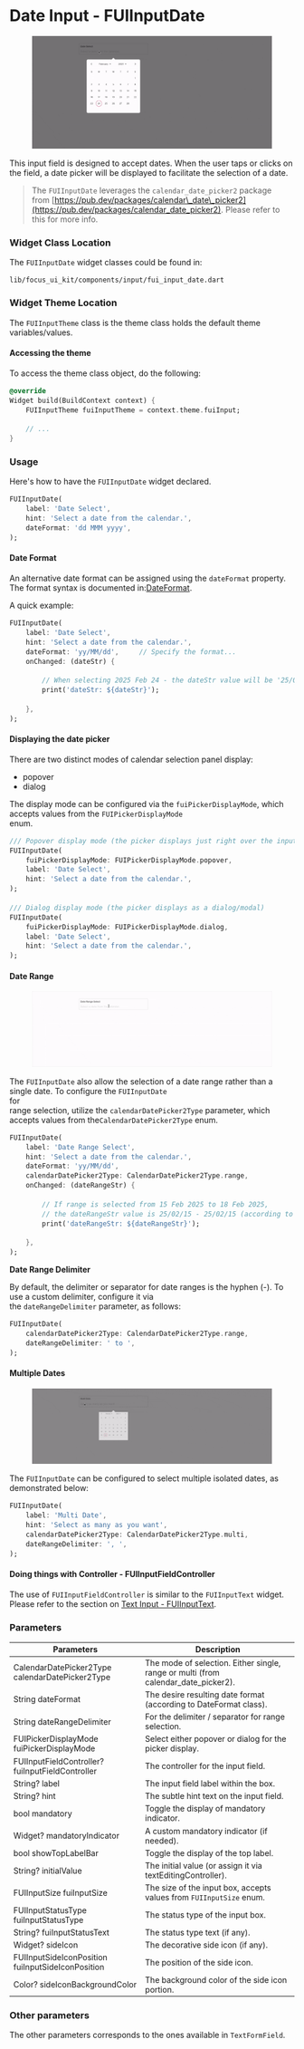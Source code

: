 # Date Input - FUIInputDate

<figure><img src="../../../.gitbook/assets/fuiinputdate01.gif" alt=""><figcaption></figcaption></figure>

This input field is designed to accept dates. When the user taps or clicks on the field, a date picker will be displayed to facilitate the selection of a date.

> The `FUIInputDate` leverages the `calendar_date_picker2` package\
> from [https://pub.dev/packages/calendar\_date\_picker2](https://pub.dev/packages/calendar_date_picker2). Please refer to\
> this for more info.

### Widget Class Location

The `FUIInputDate` widget classes could be found in:

```
lib/focus_ui_kit/components/input/fui_input_date.dart
```

### Widget Theme Location

The `FUIInputTheme` class is the theme class holds the default theme variables/values.

#### Accessing the theme

To access the theme class object, do the following:

```dart
@override
Widget build(BuildContext context) {
    FUIInputTheme fuiInputTheme = context.theme.fuiInput;
    
    // ...
}
```

### Usage

Here's how to have the `FUIInputDate` widget declared.

```dart
FUIInputDate(
    label: 'Date Select',
    hint: 'Select a date from the calendar.',
    dateFormat: 'dd MMM yyyy',
);
```

#### Date Format

An alternative date format can be assigned using the `dateFormat` property. The format syntax is documented in:[DateFormat](https://pub.dev/documentation/intl/latest/intl/DateFormat-class.html).

A quick example:

```dart
FUIInputDate(
    label: 'Date Select',
    hint: 'Select a date from the calendar.',
    dateFormat: 'yy/MM/dd',     // Specify the format...
    onChanged: (dateStr) {
    
        // When selecting 2025 Feb 24 - the dateStr value will be '25/02/24'
        print('dateStr: ${dateStr}');
        
    },
);
```

#### Displaying the date picker

There are two distinct modes of calendar selection panel display:

* popover
* dialog

The display mode can be configured via the `fuiPickerDisplayMode`, which accepts values from the `FUIPickerDisplayMode`\
enum.

```dart
/// Popover display mode (the picker displays just right over the input box)
FUIInputDate(
    fuiPickerDisplayMode: FUIPickerDisplayMode.popover,
    label: 'Date Select',
    hint: 'Select a date from the calendar.',
);

/// Dialog display mode (the picker displays as a dialog/modal)
FUIInputDate(
    fuiPickerDisplayMode: FUIPickerDisplayMode.dialog,
    label: 'Date Select',
    hint: 'Select a date from the calendar.',
);
```

#### Date Range

<figure><img src="../../../.gitbook/assets/fuiinputdate02.gif" alt=""><figcaption></figcaption></figure>

The `FUIInputDate` also allow the selection of a date range rather than a single date. To configure the `FUIInputDate`\
for\
range selection, utilize the `calendarDatePicker2Type` parameter, which accepts values from the`CalendarDatePicker2Type` enum.

```dart
FUIInputDate(
    label: 'Date Range Select',
    hint: 'Select a date from the calendar.',
    dateFormat: 'yy/MM/dd',
    calendarDatePicker2Type: CalendarDatePicker2Type.range,
    onChanged: (dateRangeStr) {
    
        // If range is selected from 15 Feb 2025 to 18 Feb 2025,
        // the dateRangeStr value is 25/02/15 - 25/02/15 (according to the dateFormat). 
        print('dateRangeStr: ${dateRangeStr}');
        
    },
);
```

**Date Range Delimiter**

By default, the delimiter or separator for date ranges is the hyphen (-). To use a custom delimiter, configure it via\
the `dateRangeDelimiter` parameter, as follows:

```dart
FUIInputDate(
    calendarDatePicker2Type: CalendarDatePicker2Type.range,
    dateRangeDelimiter: ' to ',
);
```

#### Multiple Dates

<figure><img src="../../../.gitbook/assets/fuiinputdate03.gif" alt=""><figcaption></figcaption></figure>

The `FUIInputDate` can be configured to select multiple isolated dates, as demonstrated below:

```dart
FUIInputDate(
    label: 'Multi Date',
    hint: 'Select as many as you want',
    calendarDatePicker2Type: CalendarDatePicker2Type.multi,
    dateRangeDelimiter: ', ',
);
```

#### Doing things with Controller - FUIInputFieldController

The use of `FUIInputFieldController` is similar to the `FUIInputText` widget. Please refer to the section on [Text Input - FUIInputText](text-input-fuiinputtext.md).

### Parameters

| Parameters                                        | Description                                                                          |
| ------------------------------------------------- | ------------------------------------------------------------------------------------ |
| CalendarDatePicker2Type calendarDatePicker2Type   | The mode of selection. Either single, range or multi (from calendar\_date\_picker2). |
| String dateFormat                                 | The desire resulting date format (according to DateFormat class).                    |
| String dateRangeDelimiter                         | For the delimiter / separator for range selection.                                   |
| FUIPickerDisplayMode fuiPickerDisplayMode         | Select either popover or dialog for the picker display.                              |
| FUIInputFieldController? fuiInputFieldController  | The controller for the input field.                                                  |
| String? label                                     | The input field label within the box.                                                |
| String? hint                                      | The subtle hint text on the input field.                                             |
| bool mandatory                                    | Toggle the display of mandatory indicator.                                           |
| Widget? mandatoryIndicator                        | A custom mandatory indicator (if needed).                                            |
| bool showTopLabelBar                              | Toggle the display of the top label.                                                 |
| String? initialValue                              | The initial value (or assign it via textEditingController).                          |
| FUIInputSize fuiInputSize                         | The size of the input box, accepts values from `FUIInputSize` enum.                  |
| FUIInputStatusType fuiInputStatusType             | The status type of the input box.                                                    |
| String? fuiInputStatusText                        | The status type text (if any).                                                       |
| Widget? sideIcon                                  | The decorative side icon (if any).                                                   |
| FUIInputSideIconPosition fuiInputSideIconPosition | The position of the side icon.                                                       |
| Color? sideIconBackgroundColor                    | The background color of the side icon portion.                                       |

### Other parameters

The other parameters corresponds to the ones available in `TextFormField`.
